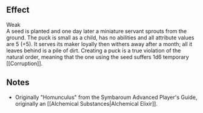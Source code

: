 
## Effect
Weak<br>A seed is planted and one day later a miniature servant sprouts from the ground. The puck is small as a child, has no abilities and all attribute values are 5 (+5). It serves its maker loyally then withers away after a month; all it leaves behind is a pile of dirt. Creating a puck is a true violation of the natural order, meaning that the one using the seed suffers 1d6 temporary [[Corruption]].
## Notes
* Originally "Homunculus" from the Symbaroum Advanced Player's Guide, originally an [[Alchemical Substances|Alchemical Elixir]].